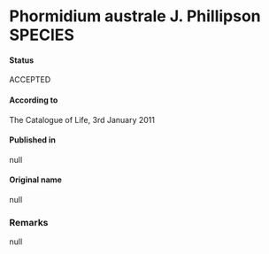 # Phormidium australe J. Phillipson SPECIES

#### Status
ACCEPTED

#### According to
The Catalogue of Life, 3rd January 2011

#### Published in
null

#### Original name
null

### Remarks
null